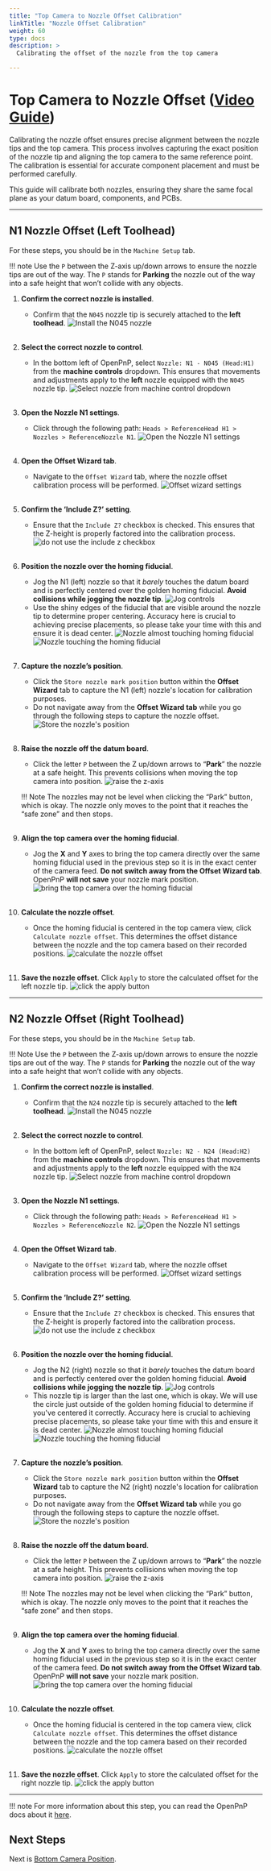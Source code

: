 ```yaml
---
title: "Top Camera to Nozzle Offset Calibration"
linkTitle: "Nozzle Offset Calibration"
weight: 60
type: docs
description: >
  Calibrating the offset of the nozzle from the top camera

---
```


# Top Camera to Nozzle Offset ([Video Guide](https://youtu.be/h3mtEQfGMlM?si=wUI5YeJmyOG8ii4G&t=1375))

Calibrating the nozzle offset ensures precise alignment between the nozzle tips and the top camera. This process involves capturing the exact position of the nozzle tip and aligning the top camera to the same reference point. The calibration is essential for accurate component placement and must be performed carefully.

This guide will calibrate both nozzles, ensuring they share the same focal plane as your datum board, components, and PCBs.

---

## N1 Nozzle Offset (Left Toolhead)

For these steps, you should be in the `Machine Setup` tab.

!!! note
    Use the `P` between the Z-axis up/down arrows to ensure the nozzle tips are out of the way. The `P` stands for **Parking** the nozzle out of the way into a safe height that won’t collide with any objects.

1. **Confirm the correct nozzle is installed**.
    * Confirm that the `N045` nozzle tip is securely attached to the **left toolhead**.
     ![Install the N045 nozzle](images/N045-nozzle-installed.webp)
<br/><br/>

2. **Select the correct nozzle to control**.
    * In the bottom left of OpenPnP, select `Nozzle: N1 - N045 (Head:H1)` from the **machine controls** dropdown. This ensures that movements and adjustments apply to the **left** nozzle equipped with the `N045` nozzle tip.
     ![Select nozzle from machine control dropdown](images/select-n1-machine-control.webp)
<br/><br/>

3. **Open the Nozzle N1 settings**.
    * Click through the following path: `Heads > ReferenceHead H1 > Nozzles > ReferenceNozzle N1`.
     ![Open the Nozzle N1 settings](images/select-nozzle-N1.webp)
<br/><br/>

4. **Open the Offset Wizard tab**.
    * Navigate to the `Offset Wizard` tab, where the nozzle offset calibration process will be performed.
     ![Offset wizard settings](images/offset-wizard-n1.webp)
<br/><br/>

5. **Confirm the ‘Include Z?’ setting**.
    * Ensure that the `Include Z?` checkbox is checked. This ensures that the Z-height is properly factored into the calibration process.
     ![do not use the include z checkbox](images/include-z-unchecked-n1.webp)
<br/><br/>

6. **Position the nozzle over the homing fiducial**.
    * Jog the N1 (left) nozzle so that it *barely* touches the datum board and is perfectly centered over the golden homing fiducial. **Avoid collisions while jogging the nozzle tip**.
     ![Jog controls](images/jog-controls-nozzle-offset.webp)
    * Use the shiny edges of the fiducial that are visible around the nozzle tip to determine proper centering. Accuracy here is crucial to achieving precise placements, so please take your time with this and ensure it is dead center.
     ![Nozzle almost touching homing fiducial](images/PXL_20220519_181926227.webp)
     ![Nozzle touching the homing fiducial](images/PXL_20220519_181952658.webp)
<br/><br/>

7. **Capture the nozzle’s position**.
    * Click the `Store nozzle mark position` button within the **Offset Wizard** tab to capture the N1 (left) nozzle's location for calibration purposes. 
    * Do not navigate away from the **Offset Wizard tab** while you go through the following steps to capture the nozzle offset. 
     ![Store the nozzle's position](images/store-nozzle-position.webp)
<br/><br/>

8. **Raise the nozzle off the datum board**.
    * Click the letter `P` between the Z up/down arrows to “**Park**” the nozzle at a safe height. This prevents collisions when moving the top camera into position.
     ![raise the z-axis](images/z-axis-jog.webp)

    !!! Note
        The nozzles may not be level when clicking the “Park” button, which is okay. The nozzle only moves to the point that it reaches the “safe zone” and then stops.
<br/><br/>

9. **Align the top camera over the homing fiducial**.
    * Jog the **X** and **Y** axes to bring the top camera directly over the same homing fiducial used in the previous step so it is in the exact center of the camera feed. **Do not switch away from the Offset Wizard tab**. OpenPnP **will not save** your nozzle mark position.
     ![bring the top camera over the homing fiducial](images/jog-xy-nozzle-offset.webp)
<br/><br/>

10. **Calculate the nozzle offset**.
    * Once the homing fiducial is centered in the top camera view, click `Calculate nozzle offset`. This determines the offset distance between the nozzle and the top camera based on their recorded positions.
     ![calculate the nozzle offset](images/calculate-nozzle-offset.webp)
<br/><br/>

11. **Save the nozzle offset**.
Click `Apply` to store the calculated offset for the left nozzle tip.
     ![click the apply button](images/apply-nozzle-offset.webp)

---

## N2 Nozzle Offset (Right Toolhead)

For these steps, you should be in the `Machine Setup` tab.

!!! Note
    Use the `P` between the Z-axis up/down arrows to ensure the nozzle tips are out of the way. The `P` stands for **Parking** the nozzle out of the way into a safe height that won’t collide with any objects.

1. **Confirm the correct nozzle is installed**.
    * Confirm that the `N24` nozzle tip is securely attached to the **left toolhead**.
     ![Install the N045 nozzle](images/N045-nozzle-installed.webp)
<br/><br/>

2. **Select the correct nozzle to control**.
    * In the bottom left of OpenPnP, select `Nozzle: N2 - N24 (Head:H2)` from the **machine controls** dropdown. This ensures that movements and adjustments apply to the **left** nozzle equipped with the `N24` nozzle tip.
     ![Select nozzle from machine control dropdown](images/select-n1-machine-control.webp)
<br/><br/>

3. **Open the Nozzle N1 settings**.
    * Click through the following path: `Heads > ReferenceHead H1 > Nozzles > ReferenceNozzle N2`.
     ![Open the Nozzle N1 settings](images/select-nozzle-N1.webp)
<br/><br/>

4. **Open the Offset Wizard tab**.
    * Navigate to the `Offset Wizard` tab, where the nozzle offset calibration process will be performed.
     ![Offset wizard settings](images/offset-wizard-n1.webp)
<br/><br/>

5. **Confirm the ‘Include Z?’ setting**.
    * Ensure that the `Include Z?` checkbox is checked. This ensures that the Z-height is properly factored into the calibration process.
     ![do not use the include z checkbox](images/include-z-unchecked-n1.webp)
<br/><br/>

6. **Position the nozzle over the homing fiducial**.
    * Jog the N2 (right) nozzle so that it *barely* touches the datum board and is perfectly centered over the golden homing fiducial. **Avoid collisions while jogging the nozzle tip**.
     ![Jog controls](images/jog-controls-nozzle-offset.webp)
    * This nozzle tip is larger than the last one, which is okay. We will use the circle just outside of the golden homing fiducial to determine if you've centered it correctly. Accuracy here is crucial to achieving precise placements, so please take your time with this and ensure it is dead center.
     ![Nozzle almost touching homing fiducial](images/PXL_20220519_181926227.webp)
     ![Nozzle touching the homing fiducial](images/PXL_20220519_181952658.webp)
<br/><br/>

7. **Capture the nozzle’s position**.
    * Click the `Store nozzle mark position` button within the **Offset Wizard** tab to capture the N2 (right) nozzle's location for calibration purposes. 
    * Do not navigate away from the **Offset Wizard tab** while you go through the following steps to capture the nozzle offset. 
     ![Store the nozzle's position](images/store-nozzle-position.webp)
<br/><br/>

8. **Raise the nozzle off the datum board**.
    * Click the letter `P` between the Z up/down arrows to “**Park**” the nozzle at a safe height. This prevents collisions when moving the top camera into position.
     ![raise the z-axis](images/z-axis-jog.webp)

    !!! Note
        The nozzles may not be level when clicking the “Park” button, which is okay. The nozzle only moves to the point that it reaches the “safe zone” and then stops.
<br/><br/>

9. **Align the top camera over the homing fiducial**.
    * Jog the **X** and **Y** axes to bring the top camera directly over the same homing fiducial used in the previous step so it is in the exact center of the camera feed. **Do not switch away from the Offset Wizard tab**. OpenPnP **will not save** your nozzle mark position.
     ![bring the top camera over the homing fiducial](images/jog-xy-nozzle-offset.webp)
<br/><br/>

10. **Calculate the nozzle offset**.
    * Once the homing fiducial is centered in the top camera view, click `Calculate nozzle offset`. This determines the offset distance between the nozzle and the top camera based on their recorded positions.
     ![calculate the nozzle offset](images/calculate-nozzle-offset.webp)
<br/><br/>

11. **Save the nozzle offset**.
Click `Apply` to store the calculated offset for the right nozzle tip.
     ![click the apply button](images/apply-nozzle-offset.webp)

---

!!! note
    For more information about this step, you can read the OpenPnP docs about it [here](https://github.com/openpnp/openpnp/wiki/Setup-and-Calibration_Nozzle-Setup).

## Next Steps

Next is [Bottom Camera Position](../7-bottom-camera-position/index.md).
